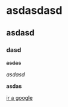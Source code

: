 # asdasdasd

## asdasd

### dasd

~~asdas~~

*asdasd*

**asdas**

[ir a google](https://www.google.com)